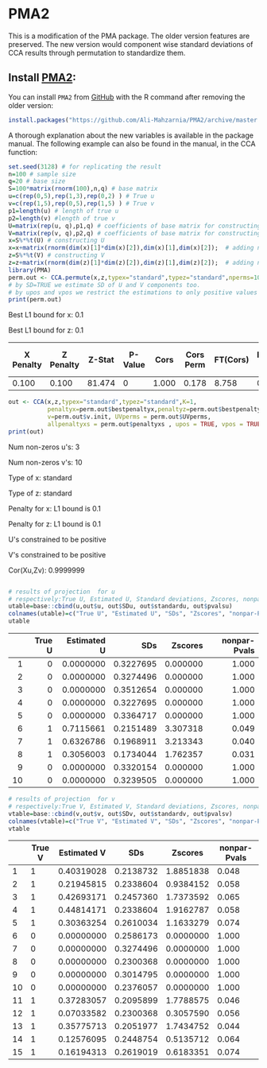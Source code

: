 # PMA2
This is a modification of the PMA package. The older version features are preserved.
The new version would component wise standard deviations of CCA results through permutation to standardize them.


## Install [PMA2](https://github.com/Ali-Mahzarnia/PMA2):  
You can install `PMA2` from [GitHub](https://github.com/Ali-Mahzarnia/PMA2) with the R command after removing the older version:
```R
install.packages("https://github.com/Ali-Mahzarnia/PMA2/archive/master.tar.gz", repos = NULL, type="source")
```
A thorough explanation about the new variables is available in the package manual. The following example can also be found in the manual, in the CCA function:
```R
set.seed(3128) # for replicating the result
n=100 # sample size
q=20 # base size
S=100*matrix(rnorm(100),n,q) # base matrix
u=c(rep(0,5),rep(1,3),rep(0,2) ) # True u
v=c(rep(1,5),rep(0,5),rep(1,5) ) # True v
p1=length(u) # length of true u
p2=length(v) #length of true v
U=matrix(rep(u, q),p1,q) # coefficients of base matrix for constructing X
V=matrix(rep(v, q),p2,q) # coefficients of base matrix for constructing Z
x=S%*%t(U) # constructing U
x=x+matrix(rnorm(dim(x)[1]*dim(x)[2]),dim(x)[1],dim(x)[2]);  # adding noise
z=S%*%t(V) # constructing V
z=z+matrix(rnorm(dim(z)[1]*dim(z)[2]),dim(z)[1],dim(z)[2]);  # adding noise
library(PMA)
perm.out <- CCA.permute(x,z,typex="standard",typez="standard",nperms=1000, SD=TRUE, upos = TRUE, vpos = TRUE) 
# by SD=TRUE we estimate SD of U and V components too.
# by upos and vpos we restrict the estimations to only positive values but this isn't necessary generally
print(perm.out)
```
Best L1 bound for x:  0.1

Best L1 bound for z:  0.1

| X Penalty | Z Penalty | Z-Stat | P-Value | Cors  | Cors Perm | FT(Cors) | FT(Cors Perm) | # U's Non-Zero | # Vs Non-Zero |
|-----------|-----------|--------|---------|-------|-----------|----------|---------------|----------------|---------------|
| 0.100     | 0.100     | 81.474 | 0       | 1.000 | 0.178     | 8.758    | 0.180         | 3              | 10            |


```R
out <- CCA(x,z,typex="standard",typez="standard",K=1,
           penaltyx=perm.out$bestpenaltyx,penaltyz=perm.out$bestpenaltyz,
           v=perm.out$v.init, UVperms = perm.out$UVperms, 
           allpenaltyxs = perm.out$penaltyxs , upos = TRUE, vpos = TRUE)
print(out)
```

Num non-zeros u's:  3 

Num non-zeros v's:  10 

Type of x:  standard 

Type of z:  standard 

Penalty for x: L1 bound is  0.1 

Penalty for z: L1 bound is  0.1 

U's constrained to be positive

V's constrained to be positive

Cor(Xu,Zv):  0.9999999

```R

# results of projection  for u
# respectively:True U, Estimated U, Standard deviations, Zscores, nonparametric-Pvalues
utable=base::cbind(u,out$u, out$SDu, out$standardu, out$pvalsu) 
colnames(utable)=c("True U", "Estimated U", "SDs", "Zscores", "nonpar-Pvals")
utable
```
|    | True U | Estimated U |       SDs |  Zscores | nonpar-Pvals |
|---:|-------:|------------:|----------:|---------:|-------------:|
|  1 |      0 |   0.0000000 | 0.3227695 | 0.000000 |        1.000 |
|  2 |      0 |   0.0000000 | 0.3274496 | 0.000000 |        1.000 |
|  3 |      0 |   0.0000000 | 0.3512654 | 0.000000 |        1.000 |
|  4 |      0 |   0.0000000 | 0.3227695 | 0.000000 |        1.000 |
|  5 |      0 |   0.0000000 | 0.3364717 | 0.000000 |        1.000 |
|  6 |      1 |   0.7115661 | 0.2151489 | 3.307318 |        0.049 |
|  7 |      1 |   0.6326786 | 0.1968911 | 3.213343 |        0.040 |
|  8 |      1 |   0.3056003 | 0.1734044 | 1.762357 |        0.031 |
|  9 |      0 |   0.0000000 | 0.3320154 | 0.000000 |        1.000 |
| 10 |      0 |   0.0000000 | 0.3239505 | 0.000000 |        1.000 |

```R
# results of projection  for v
# respectively:True V, Estimated V, Standard deviations, Zscores, nonparametric-Pvalues
vtable=base::cbind(v,out$v, out$SDv, out$standardv, out$pvalsv) 
colnames(vtable)=c("True V", "Estimated V", "SDs", "Zscores", "nonpar-Pvals")
vtable

```
|    | True V | Estimated V | SDs       | Zscores   | nonpar-Pvals |
|----|--------|-------------|-----------|-----------|--------------|
|  1 |      1 |  0.40319028 | 0.2138732 | 1.8851838 |        0.048 |
|  2 |      1 |  0.21945815 | 0.2338604 | 0.9384152 |        0.058 |
|  3 |      1 |  0.42693171 | 0.2457360 | 1.7373592 |        0.065 |
|  4 |      1 |  0.44814171 | 0.2338604 | 1.9162787 |        0.058 |
|  5 |      1 |  0.30363254 | 0.2610034 | 1.1633279 |        0.074 |
|  6 |      0 |  0.00000000 | 0.2586173 | 0.0000000 |        1.000 |
|  7 |      0 |  0.00000000 | 0.3274496 | 0.0000000 |        1.000 |
|  8 |      0 |  0.00000000 | 0.2300368 | 0.0000000 |        1.000 |
|  9 |      0 |  0.00000000 | 0.3014795 | 0.0000000 |        1.000 |
| 10 |      0 |  0.00000000 | 0.2376057 | 0.0000000 |        1.000 |
| 11 |      1 |  0.37283057 | 0.2095899 | 1.7788575 |        0.046 |
| 12 |      1 |  0.07033582 | 0.2300368 | 0.3057590 |        0.056 |
| 13 |      1 |  0.35775713 | 0.2051977 | 1.7434752 |        0.044 |
| 14 |      1 |  0.12576095 | 0.2448754 | 0.5135712 |        0.064 |
| 15 |      1 |  0.16194313 | 0.2619019 | 0.6183351 |        0.074 |
